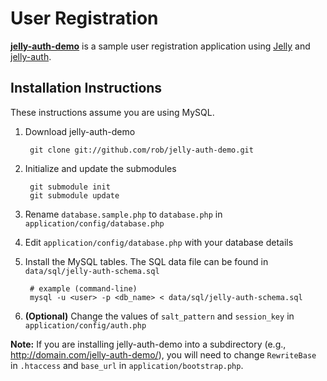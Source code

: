 # User Registration

**[jelly-auth-demo](http://github.com/rob/jelly-auth-demo)** is a sample user registration application using [Jelly](http://github.com/jonathangeiger/kohana-jelly) and [jelly-auth](http://github.com/raeldc/jelly-auth).

## Installation Instructions

These instructions assume you are using MySQL.

1. Download jelly-auth-demo

        git clone git://github.com/rob/jelly-auth-demo.git

2. Initialize and update the submodules

        git submodule init
        git submodule update
        
3. Rename `database.sample.php` to `database.php` in `application/config/database.php`

4. Edit `application/config/database.php` with your database details

5. Install the MySQL tables. The SQL data file can be found in `data/sql/jelly-auth-schema.sql`

        # example (command-line)
        mysql -u <user> -p <db_name> < data/sql/jelly-auth-schema.sql

6. **(Optional)** Change the values of `salt_pattern` and `session_key` in `application/config/auth.php`

**Note:** If you are installing jelly-auth-demo into a subdirectory (e.g., http://domain.com/jelly-auth-demo/), you will need to change `RewriteBase` in `.htaccess` and `base_url` in `application/bootstrap.php`.
